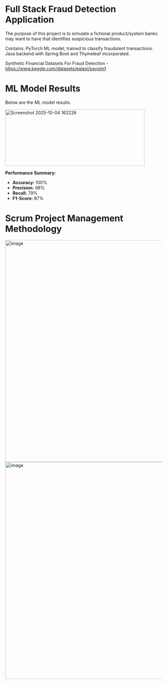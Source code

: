 <h1>Full Stack Fraud Detection Application</h1>
The purpose of this project is to simulate a fictional product/system banks may want to have that identifies suspicious transactions.

Contains:
PyTorch ML model, trained to classify fraudulent transactions.
Java backend with Spring Boot and Thymeleaf incorporated.

Synthetic Financial Datasets For Fraud Detection - https://www.kaggle.com/datasets/ealaxi/paysim1

<h1>ML Model Results</h1>

Below are the ML model results.

<img width="448" height="182" alt="Screenshot 2025-10-04 162226" src="https://github.com/user-attachments/assets/05a6be07-4e13-44d0-ab39-11750cbc779e" />

**Performance Summary:**
- **Accuracy:** 100%  
- **Precision:** 98%  
- **Recall:** 79%  
- **F1-Score:** 87% 

<h1>Scrum Project Management Methodology</h1>

<img width="1340" height="715" alt="image" src="https://github.com/user-attachments/assets/be3f4321-3ead-407e-a397-4bab475df940" />

<img width="1332" height="699" alt="image" src="https://github.com/user-attachments/assets/ad9558e0-741b-442f-92a4-ca56edccc974" />
